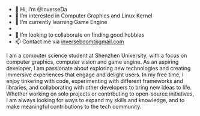 - 👋 Hi, I’m @InverseDa
- 👀 I’m interested in Computer Graphics and Linux Kernel
- 🌱 I’m currently learning Game Engine
- 
- 💞️ I’m looking to collaborate on finding good hobbies
- 📫 Contact me via inverseboom@gmail.com

<!---
InverseDa/InverseDa is a ✨ special ✨ repository because its `README.md` (this file) appears on your GitHub profile.
You can click the Preview link to take a look at your changes.
--->
I am a computer science student at Shenzhen University, with a focus on computer graphics, computer vision and game engine. As an aspiring developer, I am passionate about exploring new technologies and creating immersive experiences that engage and delight users. In my free time, I enjoy tinkering with code, experimenting with different frameworks and libraries, and collaborating with other developers to bring new ideas to life. Whether working on solo projects or contributing to open-source initiatives, I am always looking for ways to expand my skills and knowledge, and to make meaningful contributions to the tech community.
